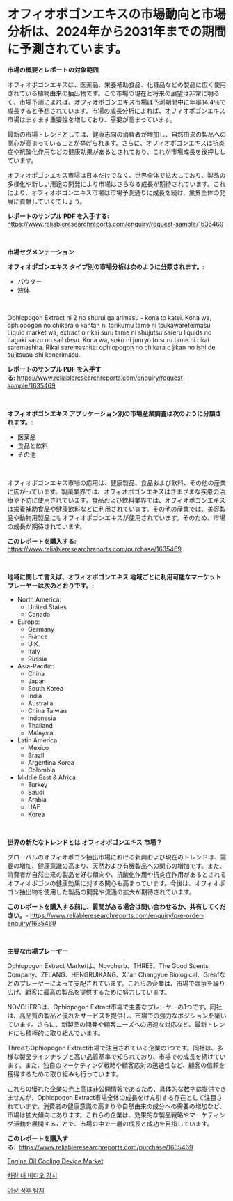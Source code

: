 <p><h1>オフィオポゴンエキスの市場動向と市場分析は、2024年から2031年までの期間に予測されています。</h1></p><p><strong>市場の概要とレポートの対象範囲</strong></p>
<p><p>オフィオポゴンエキスは、医薬品、栄養補助食品、化粧品などの製品に広く使用されている植物由来の抽出物です。この市場の現在と将来の展望は非常に明るく、市場予測によれば、オフィオポゴンエキス市場は予測期間中に年率14.4％で成長すると予想されています。市場の成長分析によれば、オフィオポゴンエキス市場はますます重要性を増しており、需要が高まっています。</p><p>最新の市場トレンドとしては、健康志向の消費者が増加し、自然由来の製品への関心が高まっていることが挙げられます。さらに、オフィオポゴンエキスは抗炎症や抗酸化作用などの健康効果があるとされており、これが市場成長を後押ししています。</p><p>オフィオポゴンエキス市場は日本だけでなく、世界全体で拡大しており、製品の多様化や新しい用途の開発により市場はさらなる成長が期待されています。これにより、オフィオポゴンエキス市場は市場予測通りに成長を続け、業界全体の発展に貢献していくでしょう。</p></p>
<p><strong>レポートのサンプル PDF を入手する:</strong> <a href="https://www.reliableresearchreports.com/enquiry/request-sample/1635469">https://www.reliableresearchreports.com/enquiry/request-sample/1635469</a></p>
<p>&nbsp;</p>
<p><strong>市場セグメンテーション</strong></p>
<p><strong>オフィオポゴンエキス タイプ別の市場分析は次のように分類されます。:</strong></p>
<p><ul><li>パウダー</li><li>液体</li></ul></p>
<p>&nbsp;</p>
<p><p>Ophiopogon Extract ni 2 no shurui ga arimasu - kona to katei. Kona wa, ophiopogon no chikara o kantan ni torikumu tame ni tsukawareteimasu. Liquid market wa, extract o rikai suru tame ni shujutsu sareru liquids no hagaki saizu no sail desu. Kona wa, soko ni junryo to suru tame ni rikai saremashita. Rikai saremashita: ophiopogon no chikara o jikan no ishi de sujitsusu-shi konarimasu.</p></p>
<p><strong>レポートのサンプル PDF を入手する:</strong>&nbsp;<a href="https://www.reliableresearchreports.com/enquiry/request-sample/1635469">https://www.reliableresearchreports.com/enquiry/request-sample/1635469</a></p>
<p>&nbsp;</p>
<p><strong> オフィオポゴンエキス アプリケーション別の市場産業調査は次のように分類されます。:</strong></p>
<p><ul><li>医薬品</li><li>食品と飲料</li><li>その他</li></ul></p>
<p>&nbsp;</p>
<p><p>オフィオポゴンエキス市場の応用は、健康製品、食品および飲料、その他の産業に広がっています。製薬業界では、オフィオポゴンエキスはさまざまな疾患の治療や予防に使用されています。食品および飲料業界では、オフィオポゴンエキスは栄養補助食品や健康飲料などに利用されています。その他の産業では、美容製品や動物用製品にもオフィオポゴンエキスが使用されています。そのため、市場の成長が期待されています。</p></p>
<p><strong>このレポートを購入する:</strong>&nbsp; <a href="https://www.reliableresearchreports.com/purchase/1635469">https://www.reliableresearchreports.com/purchase/1635469</a></p>
<p>&nbsp;</p>
<p><strong>地域に関して言えば、オフィオポゴンエキス 地域ごとに利用可能なマーケットプレーヤーは次のとおりです。:</strong></p>
<p><ul>
    <li>
        North America:
        <ul>
            <li>United States</li>
            <li>Canada</li>
        </ul>
    </li>
    <li>
        Europe:
        <ul>
            <li>Germany</li>
            <li>France</li>
            <li>U.K.</li>
            <li>Italy</li>
            <li>Russia</li>
        </ul>
    </li>
    <li>
        Asia-Pacific:
        <ul>
            <li>China</li>
            <li>Japan</li>
            <li>South Korea</li>
            <li>India</li>
            <li>Australia</li>
            <li>China Taiwan</li>
            <li>Indonesia</li>
            <li>Thailand</li>
            <li>Malaysia</li>
        </ul>
    </li>
    <li>
        Latin America:
        <ul>
            <li>Mexico</li>
            <li>Brazil</li>
            <li>Argentina Korea</li>
            <li>Colombia</li>
        </ul>
    </li>
    <li>
        Middle East & Africa:
        <ul>
            <li>Turkey</li>
            <li>Saudi</li>
            <li>Arabia</li>
            <li>UAE</li>
            <li>Korea</li>
        </ul>
    </li>
    </ul></p>
<p>&nbsp;</p>
<p><strong>世界の新たなトレンドとは オフィオポゴンエキス 市場？</strong></p>
<p><p>グローバルのオフィオポゴン抽出市場における新興および現在のトレンドは、需要の増加、健康意識の高まり、天然および有機製品への関心の増加です。また、消費者が自然由来の製品を好む傾向や、抗酸化作用や抗炎症作用があるとされるオフィオポゴンの健康効果に対する関心も高まっています。今後は、オフィオポゴン抽出物を使用した製品の開発や流通の拡大が期待されています。</p></p>
<p><strong>このレポートを購入する前に、質問がある場合は問い合わせるか、共有してください。</strong>- <a href="https://www.reliableresearchreports.com/enquiry/pre-order-enquiry/1635469">https://www.reliableresearchreports.com/enquiry/pre-order-enquiry/1635469</a></p>
<p>&nbsp;</p>
<p><strong>主要な市場プレーヤー</strong></p>
<p><p>Ophiopogon Extract Marketは、Novoherb、THREE、The Good Scents Company、ZELANG、HENGRUIKANG、Xi'an Changyue Biological、Greafなどのプレーヤーによって支配されています。これらの企業は、市場で競争を繰り広げ、顧客に最高の製品を提供するために努力しています。</p><p>NOVOHERBは、Ophiopogon Extract市場で主要なプレーヤーの1つです。同社は、高品質の製品と優れたサービスを提供し、市場での強力なポジションを築いています。さらに、新製品の開発や顧客ニーズへの迅速な対応など、最新トレンドにも積極的に取り組んでいます。</p><p>ThreeもOphiopogon Extract市場で注目されている企業の1つです。同社は、多様な製品ラインナップと高い品質基準で知られており、市場での成長を続けています。また、独自のマーケティング戦略や顧客応対の迅速性など、顧客の信頼を獲得するための取り組みも行っています。</p><p>これらの優れた企業の売上高は非公開情報であるため、具体的な数字は提供できませんが、Ophiopogon Extract市場全体の成長をけん引する存在として注目されています。消費者の健康意識の高まりや自然由来の成分への需要の増加など、市場は拡大傾向にあります。これらの企業は、効果的な製品戦略やマーケティング活動を展開することで、市場の中で一層の成長と成功を目指しています。</p></p>
<p><strong>このレポートを購入する:</strong>&nbsp;&nbsp;<a href="https://www.reliableresearchreports.com/purchase/1635469">https://www.reliableresearchreports.com/purchase/1635469</a></p>
<p><p><a href="https://skillful-vermicelli-b89.notion.site/Engine-Oil-Cooling-Device-Market-Analysis-and-Market-Size-Global-Industry-Overview-Market-Segmenta-8666a3f47087456b9e50344e05c9c9c4">Engine Oil Cooling Device Market</a></p><p><a href="https://github.com/Howaoole34545/Market-Research-Report-List-1/blob/main/58846586021.md">차량 내 비디오 감시</a></p><p><a href="https://github.com/JackieFauhey9089475/Market-Research-Report-List-1/blob/main/82154606022.md">이상 징후 탐지</a></p></p>
